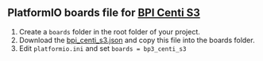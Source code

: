 ## PlatformIO boards file for [BPI Centi S3](https://bpi-steam.com/Centi_S3_doc/en/)

1. Create a `boards` folder in the root folder of your project.
2. Download the [bpi_centi_s3.json](./bpi_centi_s3.json) and copy this file into the boards folder.
3. Edit `platformio.ini` and set `boards = bp3_centi_s3`
